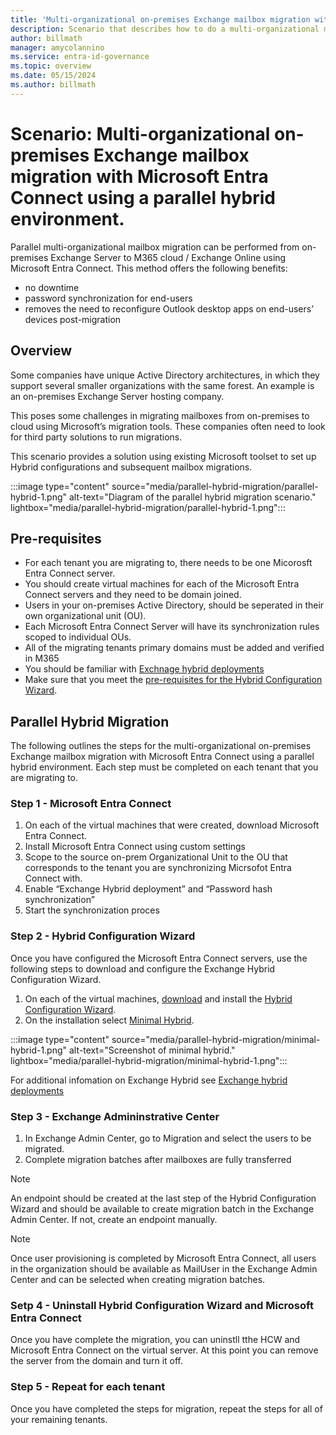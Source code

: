 ```yaml
---
title: 'Multi-organizational on-premises Exchange mailbox migration with Microsoft Entra Connect'
description: Scenario that describes how to do a multi-organizational mailbox migration with hybrid identity.
author: billmath
manager: amycolannino
ms.service: entra-id-governance
ms.topic: overview
ms.date: 05/15/2024
ms.author: billmath
---
```


# Scenario: Multi-organizational on-premises Exchange mailbox migration with Microsoft Entra Connect using a parallel hybrid environment.

Parallel multi-organizational mailbox migration can be performed from on-premises Exchange 
Server to M365 cloud / Exchange Online using Microsoft Entra Connect. This method offers the following benefits:
 - no downtime
 - password synchronization for end-users
 - removes the need to reconfigure Outlook desktop apps on end-users’ devices post-migration

## Overview
Some companies have unique Active Directory architectures, in which they support several smaller organizations with the same forest.  An example is an on-premises Exchange Server hosting company.
 
This poses some challenges in migrating mailboxes from on-premises to cloud using Microsoft’s migration tools. These companies often need to look for third party solutions to run migrations.

This scenario provides a solution using existing Microsoft toolset to set up Hybrid configurations and subsequent mailbox migrations. 

 :::image type="content" source="media/parallel-hybrid-migration/parallel-hybrid-1.png" alt-text="Diagram of the parallel hybrid migration scenario." lightbox="media/parallel-hybrid-migration/parallel-hybrid-1.png":::

## Pre-requisites
- For each tenant you are migrating to, there needs to be one Micorosft Entra Connect server.
- You should create virtual machines for each of the Microsoft Entra Connect servers and they need to be domain joined.
- Users in your on-premises Active Directory, should be seperated in their own organizational unit (OU).
- Each Microsoft Entra Connect Server will have its synchronization rules scoped to individual OUs.
- All of the migrating tenants primary domains must be added and verified in M365
- You should be familiar with [Exchnage hybrid deployments](/exchange/exchange-hybrid)
- Make sure that you meet the [pre-requisites for the Hybrid Configuration Wizard](/exchange/hybrid-deployment-prerequisites).




## Parallel Hybrid Migration 
The following outlines the steps for the multi-organizational on-premises Exchange mailbox migration with Microsoft Entra Connect using a parallel hybrid environment.   Each step must be completed on each tenant that you are migrating to.

### Step 1 - Microsoft Entra Connect

1.  On each of the virtual machines that were created, download Microsoft Entra Connect.
2.  Install Microsoft Entra Connect using custom settings  
3.  Scope to the source on-prem Organizational Unit to the OU that corresponds to the tenant you are synchronizing Micrsofot Entra Connect with.
4. Enable “Exchange Hybrid deployment” and “Password hash synchronization”
5. Start the synchronization proces

### Step 2 - Hybrid Configuration Wizard
Once you have configured the Microsoft Entra Connect servers, use the following steps to download and configure the Exchange Hybrid Configuration Wizard.

1.  On each of the virtual machines, [download](https://aka.ms/hybridwizard) and install the [Hybrid Configuration Wizard](/exchange/hybrid-deployment/deploy-hybrid).
2.  On the installation select [Minimal Hybrid](/exchange/mailbox-migration/use-minimal-hybrid-to-quickly-migrate).

 :::image type="content" source="media/parallel-hybrid-migration/minimal-hybrid-1.png" alt-text="Screenshot of minimal hybrid." lightbox="media/parallel-hybrid-migration/minimal-hybrid-1.png":::

 For additional infomation on Exchange Hybrid see [Exchange hybrid deployments](/exchange/exchange-hybrid)

### Step 3 - Exchange Admininstrative Center

1. In Exchange Admin Center, go to Migration and select the users to be migrated.
2. Complete migration batches after mailboxes are fully transferred
 
 >[!NOTE]
 > An endpoint should be created at the last step of the Hybrid Configuration Wizard and should be 
 available to create migration batch in the Exchange Admin Center. If not, create an endpoint manually.

>[!NOTE]
> Once user provisioning is completed by Microsoft Entra Connect, all users in the organization should be available as MailUser in the Exchange Admin Center and can be selected when creating migration batches.

### Setp 4 - Uninstall Hybrid Configuration Wizard and Microsoft Entra Connect
Once you have complete the migration, you can uninstll tthe HCW and Microsoft Entra Connect on the virtual server.  At this point you can remove the server from the domain and turn it off.

### Step 5 - Repeat for each tenant
Once you have completed the steps for migration, repeat the steps for all of your remaining tenants.
